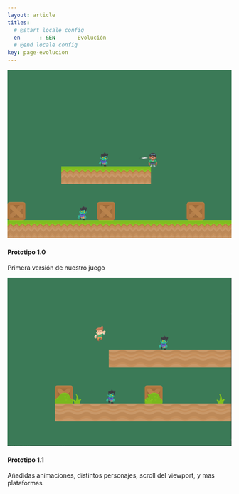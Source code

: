 ```yaml
---
layout: article
titles:
  # @start locale config
  en      : &EN       Evolución
  # @end locale config
key: page-evolucion
---
```


<div class="item">
    <div class="item__image">
      <img class="image image--xl" src="prototipo1.png"/>
    </div>
    <div class="item__content">
      <div class="item__header">
        <h4>Prototipo 1.0</h4>
      </div>
      <div class="item__description">
        <p>Primera versión de nuestro juego</p>
      </div>
    </div>
  </div>

  <div class="item">
    <div class="item__image">
      <img class="image image--xl" src="prototipo2.png"/>
    </div>
    <div class="item__content">
      <div class="item__header">
        <h4>Prototipo 1.1</h4>
      </div>
      <div class="item__description">
        <p>Añadidas animaciones, distintos personajes, scroll del viewport, y mas plataformas</p>
      </div>
    </div>
  </div>